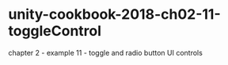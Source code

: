 # unity-cookbook-2018-ch02-11-toggleControl
chapter 2 - example 11 - toggle and radio button UI controls
